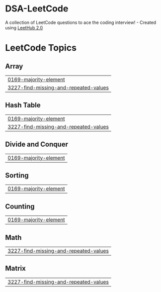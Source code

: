 # DSA-LeetCode
A collection of LeetCode questions to ace the coding interview! - Created using [LeetHub 2.0](https://github.com/maitreya2954/LeetHub-2.0-Firefox)

<!---LeetCode Topics Start-->
# LeetCode Topics
## Array
|  |
| ------- |
| [0169-majority-element](https://github.com/akshayrathore11/DSA-LeetCode/tree/master/0169-majority-element) |
| [3227-find-missing-and-repeated-values](https://github.com/akshayrathore11/DSA-LeetCode/tree/master/3227-find-missing-and-repeated-values) |
## Hash Table
|  |
| ------- |
| [0169-majority-element](https://github.com/akshayrathore11/DSA-LeetCode/tree/master/0169-majority-element) |
| [3227-find-missing-and-repeated-values](https://github.com/akshayrathore11/DSA-LeetCode/tree/master/3227-find-missing-and-repeated-values) |
## Divide and Conquer
|  |
| ------- |
| [0169-majority-element](https://github.com/akshayrathore11/DSA-LeetCode/tree/master/0169-majority-element) |
## Sorting
|  |
| ------- |
| [0169-majority-element](https://github.com/akshayrathore11/DSA-LeetCode/tree/master/0169-majority-element) |
## Counting
|  |
| ------- |
| [0169-majority-element](https://github.com/akshayrathore11/DSA-LeetCode/tree/master/0169-majority-element) |
## Math
|  |
| ------- |
| [3227-find-missing-and-repeated-values](https://github.com/akshayrathore11/DSA-LeetCode/tree/master/3227-find-missing-and-repeated-values) |
## Matrix
|  |
| ------- |
| [3227-find-missing-and-repeated-values](https://github.com/akshayrathore11/DSA-LeetCode/tree/master/3227-find-missing-and-repeated-values) |
<!---LeetCode Topics End-->
